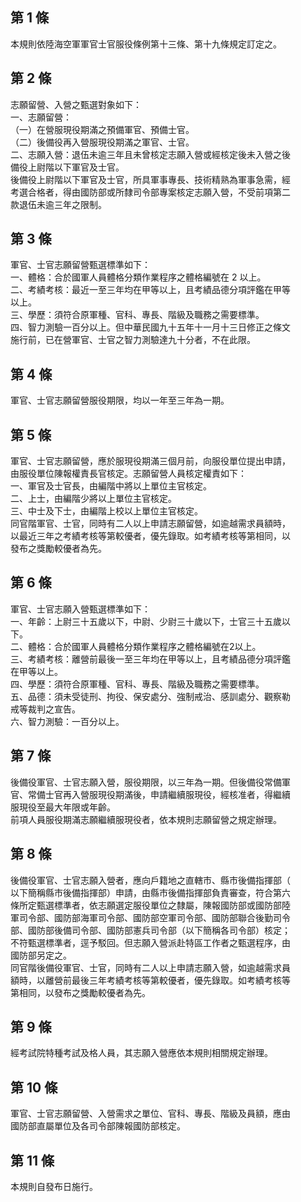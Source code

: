 第 1 條
-------
本規則依陸海空軍軍官士官服役條例第十三條、第十九條規定訂定之。

第 2 條
-------
志願留營、入營之甄選對象如下：  
一、志願留營：  
（一）在營服現役期滿之預備軍官、預備士官。  
（二）後備役再入營服現役期滿之軍官、士官。  
二、志願入營：退伍未逾三年且未曾核定志願入營或經核定後未入營之後  
    備役上尉階以下軍官及士官。  
後備役上尉階以下軍官及士官，所具軍事專長、技術精熟為軍事急需，經  
考選合格者，得由國防部或所隸司令部專案核定志願入營，不受前項第二  
款退伍未逾三年之限制。

第 3 條
-------
軍官、士官志願留營甄選標準如下：  
一、體格：合於國軍人員體格分類作業程序之體格編號在 2  以上。  
二、考績考核：最近一至三年均在甲等以上，且考績品德分項評鑑在甲等  
    以上。  
三、學歷：須符合原軍種、官科、專長、階級及職務之需要標準。  
四、智力測驗一百分以上。但中華民國九十五年十一月十三日修正之條文  
    施行前，已在營軍官、士官之智力測驗達九十分者，不在此限。

第 4 條
-------
軍官、士官志願留營服役期限，均以一年至三年為一期。

第 5 條
-------
軍官、士官志願留營，應於服現役期滿三個月前，向服役單位提出申請，  
由服役單位陳報權責長官核定。志願留營人員核定權責如下：  
一、軍官及士官長，由編階中將以上單位主官核定。  
二、上士，由編階少將以上單位主官核定。  
三、中士及下士，由編階上校以上單位主官核定。  
同官階軍官、士官，同時有二人以上申請志願留營，如逾越需求員額時，  
以最近三年之考績考核等第較優者，優先錄取。如考績考核等第相同，以  
發布之獎勵較優者為先。

第 6 條
-------
軍官、士官志願入營甄選標準如下：  
一、年齡：上尉三十五歲以下，中尉、少尉三十歲以下，士官三十五歲以  
    下。  
二、體格：合於國軍人員體格分類作業程序之體格編號在2以上。  
三、考績考核：離營前最後一至三年均在甲等以上，且考績品德分項評鑑  
    在甲等以上。  
四、學歷：須符合原軍種、官科、專長、階級及職務之需要標準。  
五、品德：須未受徒刑、拘役、保安處分、強制戒治、感訓處分、觀察勒  
    戒等裁判之宣告。  
六、智力測驗：一百分以上。

第 7 條
-------
後備役軍官、士官志願入營，服役期限，以三年為一期。但後備役常備軍  
官、常備士官再入營服現役期滿後，申請繼續服現役，經核准者，得繼續  
服現役至最大年限或年齡。  
前項人員服役期滿志願繼續服現役者，依本規則志願留營之規定辦理。

第 8 條
-------
後備役軍官、士官志願入營者，應向戶籍地之直轄市、縣市後備指揮部（  
以下簡稱縣市後備指揮部）申請，由縣市後備指揮部負責審查，符合第六  
條所定甄選標準者，依志願選定服役單位之隸屬，陳報國防部或國防部陸  
軍司令部、國防部海軍司令部、國防部空軍司令部、國防部聯合後勤司令  
部、國防部後備司令部、國防部憲兵司令部（以下簡稱各司令部）核定；  
不符甄選標準者，逕予駁回。但志願入營派赴特區工作者之甄選程序，由  
國防部另定之。  
同官階後備役軍官、士官，同時有二人以上申請志願入營，如逾越需求員  
額時，以離營前最後三年考績考核等第較優者，優先錄取。如考績考核等  
第相同，以發布之獎勵較優者為先。

第 9 條
-------
經考試院特種考試及格人員，其志願入營應依本規則相關規定辦理。

第 10 條
--------
軍官、士官志願留營、入營需求之單位、官科、專長、階級及員額，應由  
國防部直屬單位及各司令部陳報國防部核定。

第 11 條
--------
本規則自發布日施行。

